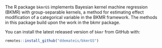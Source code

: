 The R package `bkmrGS` implements Bayesian kernel machine regression (BKMR) with group-separable kernels, a method for estimating effect modification of a categorical variable in the BKMR framework. The methods in this package build upon the work in the bkmr package. 

You can install the latest released version of `bkmr` from GitHub with:
```R
remotes::install_github("ddemateis/bkmrGS")
```

